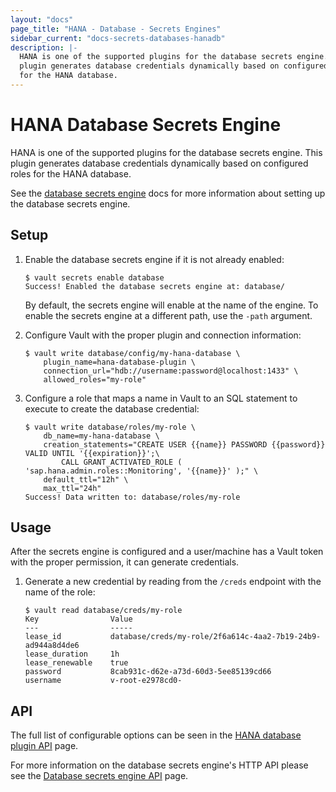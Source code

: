 ```yaml
---
layout: "docs"
page_title: "HANA - Database - Secrets Engines"
sidebar_current: "docs-secrets-databases-hanadb"
description: |-
  HANA is one of the supported plugins for the database secrets engine. This
  plugin generates database credentials dynamically based on configured roles
  for the HANA database.
---
```


# HANA Database Secrets Engine

HANA is one of the supported plugins for the database secrets engine. This
plugin generates database credentials dynamically based on configured roles for
the HANA database.

See the [database secrets engine](/docs/secrets/databases/index.html) docs for
more information about setting up the database secrets engine.

## Setup

1. Enable the database secrets engine if it is not already enabled:

    ```text
    $ vault secrets enable database
    Success! Enabled the database secrets engine at: database/
    ```

    By default, the secrets engine will enable at the name of the engine. To
    enable the secrets engine at a different path, use the `-path` argument.

1. Configure Vault with the proper plugin and connection information:

    ```text
    $ vault write database/config/my-hana-database \
        plugin_name=hana-database-plugin \
        connection_url="hdb://username:password@localhost:1433" \
        allowed_roles="my-role"
    ```

1. Configure a role that maps a name in Vault to an SQL statement to execute to
create the database credential:

    ```text
    $ vault write database/roles/my-role \
        db_name=my-hana-database \
        creation_statements="CREATE USER {{name}} PASSWORD {{password}} VALID UNTIL '{{expiration}}';\
            CALL GRANT_ACTIVATED_ROLE ( 'sap.hana.admin.roles::Monitoring', '{{name}}' );" \
        default_ttl="12h" \
        max_ttl="24h"
    Success! Data written to: database/roles/my-role
    ```

## Usage

After the secrets engine is configured and a user/machine has a Vault token with
the proper permission, it can generate credentials.

1. Generate a new credential by reading from the `/creds` endpoint with the name
of the role:

    ```text
    $ vault read database/creds/my-role
    Key                Value
    ---                -----
    lease_id           database/creds/my-role/2f6a614c-4aa2-7b19-24b9-ad944a8d4de6
    lease_duration     1h
    lease_renewable    true
    password           8cab931c-d62e-a73d-60d3-5ee85139cd66
    username           v-root-e2978cd0-
    ```

## API

The full list of configurable options can be seen in the [HANA database
plugin API](/api/secret/databases/hanadb.html) page.

For more information on the database secrets engine's HTTP API please see the
[Database secrets engine API](/api/secret/databases/index.html) page.
